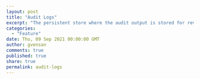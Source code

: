 ```yaml
---
layout: post
title: "Audit Logs"
excerpt: "The persistent store where the audit output is stored for review - typically database of files."
categories:
  - "Feature"
date: Thu, 09 Sep 2021 00:00:00 GMT
author: gvensan
comments: true
published: true
share: true
permalink: audit-logs
---
```

